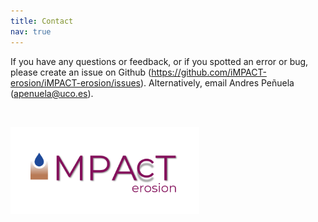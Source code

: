 ```yaml
---
title: Contact
nav: true
---
```



If you have any questions or feedback, or if you spotted an error or bug, please create an issue on Github 
(<a href="https://github.com/iMPACT-erosion/iMPACT-erosion/issues" target="_blank">https://github.com/iMPACT-erosion/iMPACT-erosion/issues</a>).
Alternatively, email Andres Peñuela (<apenuela@uco.es>).

&nbsp;

[<img src="images/iMPACT_logo.png" alt="iMPACT logo" style="width:60%;" >](./index.md/)
